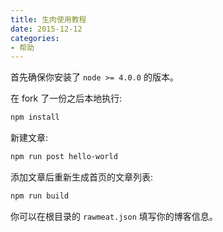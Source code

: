 ```yaml
---
title: 生肉使用教程
date: 2015-12-12
categories:
- 帮助
---
```


首先确保你安装了 `node >= 4.0.0` 的版本。

在 fork 了一份之后本地执行:

```bash
npm install
```

新建文章:

```bash
npm run post hello-world
```

添加文章后重新生成首页的文章列表:

```bash
npm run build
```

你可以在根目录的 `rawmeat.json` 填写你的博客信息。
